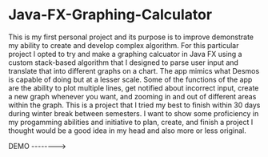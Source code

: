 # Java-FX-Graphing-Calculator

This is my first personal project and its purpose is to improve demonstrate my ability to create and develop complex algorithm. For this particular project I opted
to try and make a graphing calcuator in Java FX using a custom stack-based algorithm that I designed to parse user input and translate that into different graphs on a chart.
The app mimics what Desmos is capable of doing but at a lesser scale. Some of the functions of the app are the ability to plot multiple lines, get notified about incorrect input, create a new graph whenever you want, and zooming in and out of different areas within the graph. This is a project that I tried my best to finish within 30 days during winter break between semesters. I want to show some proficiency in my progamming abilities and initiative to plan, create, and finish a project I thought would be a good idea in my head and also more or less original.





DEMO -------->        
